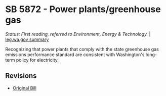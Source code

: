# SB 5872 - Power plants/greenhouse gas
*Status: First reading, referred to Environment, Energy & Technology.* | [leg.wa.gov summary](https://app.leg.wa.gov/billsummary?BillNumber=5872&Year=2021)

Recognizing that power plants that comply with the state greenhouse gas emissions performance standard are consistent with Washington's long-term policy for electricity.

## Revisions
* [Original Bill](1/)